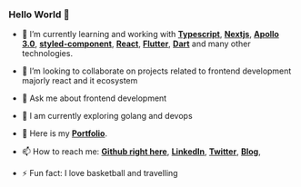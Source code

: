 ### Hello World 👋

- 🌱 I’m currently learning and working with  **[Typescript](https://www.typescriptlang.org/index.html)**, **[Nextjs](https://nextjs.org/)**, **[Apollo 3.0](https://www.apollographql.com/)**, **[styled-component](https://www.styled-components.com/)**, **[React](https://reactjs.org/)**, **[Flutter](https://flutter.dev/)**, **[Dart](https://dart.dev/)** and many other technologies.

- 👯 I’m looking to collaborate on projects related to frontend development majorly react and it ecosystem

- 💬 Ask me about frontend development

- 👋 I am currently exploring golang and devops 

- 👔 Here is my **[Portfolio](https://aminajao.netlify.app)**.

- 📫 How to reach me: **[Github right here](https://github.com/aminajao)**,  **[LinkedIn](https://linkedin.com/in/aminajao)**,  **[Twitter](https://twitter.com/amin_ajao)**,  **[Blog](https://hashnode.com/@Bildev)**,

- ⚡ Fun fact: I love basketball and travelling
